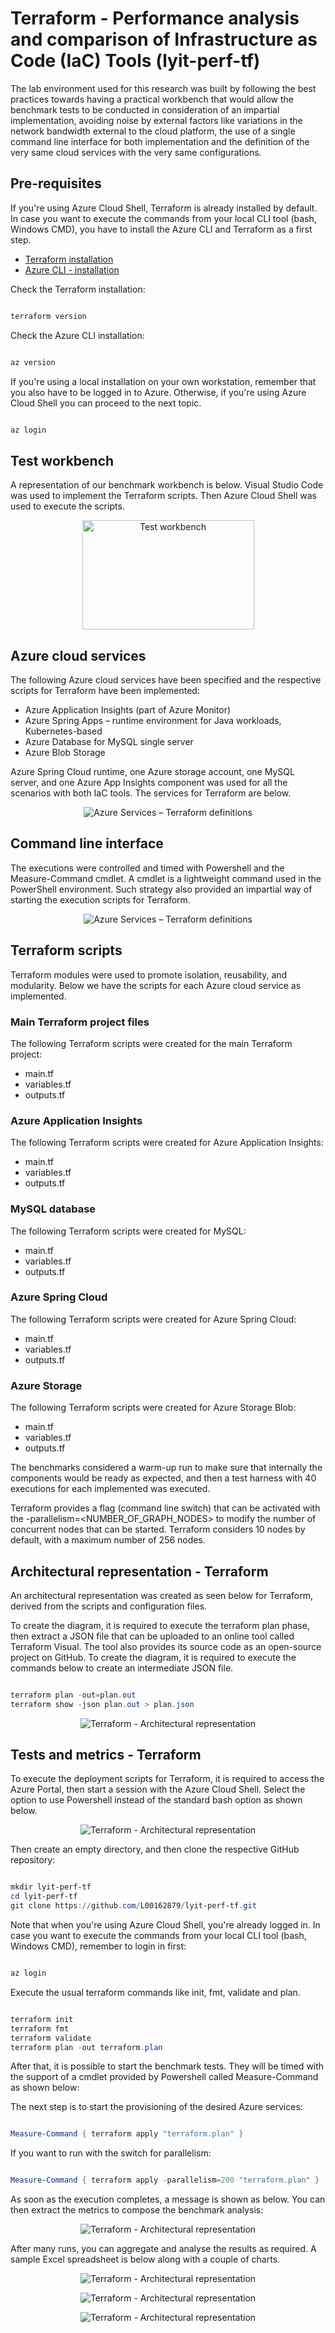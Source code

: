 # Terraform - Performance analysis and comparison of Infrastructure as Code (IaC) Tools (lyit-perf-tf)
The lab environment used for this research was built by following the best practices towards having a practical workbench that would allow the benchmark tests to be conducted in consideration of an impartial implementation, avoiding noise by external factors like variations in the network bandwidth external to the cloud platform, the use of a single command line interface for both implementation and the definition of the very same cloud services with the very same configurations.

## Pre-requisites

If you're using Azure Cloud Shell, Terraform is already installed by default. In case you want to execute the commands from your local CLI tool (bash, Windows CMD), you have to install the Azure CLI and Terraform as a first step. 

* [Terraform installation](https://learn.hashicorp.com/tutorials/terraform/install-cli)
* [Azure CLI - installation](https://docs.microsoft.com/en-us/cli/azure/install-azure-cli)

Check the Terraform installation:

```powershell

terraform version

```

Check the Azure CLI installation:

```powershell

az version

```

If you're using a local installation on your own workstation, remember that you also have to be logged in to Azure.
Otherwise, if you're  using Azure Cloud Shell you can proceed to the next topic.

```powershell

az login

```


## Test workbench
A representation of our benchmark workbench is below. Visual Studio Code was used to implement the Terraform scripts. Then Azure Cloud Shell was used to execute the scripts.
<p align="center">
  <img alt ="Test workbench" width="275" height="175" src="/media/test-workbench.png">
</p>

## Azure cloud services
The following Azure cloud services have been specified and the respective scripts for Terraform have been implemented:

* Azure Application Insights (part of Azure Monitor)
* Azure Spring Apps – runtime environment for Java workloads, Kubernetes-based
* Azure Database for MySQL single server
* Azure Blob Storage

Azure Spring Cloud runtime, one Azure storage account, one MySQL server, and one Azure App Insights component was used for all the scenarios with both IaC tools. The services for Terraform are below. 

<p align="center">
  <img alt ="Azure Services – Terraform definitions" src="/media/azure-services-tf-definitions.png">
</p>

## Command line interface
The executions were controlled and timed with Powershell and the Measure-Command cmdlet. A cmdlet is a lightweight command used in the PowerShell environment. Such strategy also provided an impartial way of starting the execution scripts for Terraform.

<p align="center">
  <img alt ="Azure Services – Terraform definitions" src="/media/lyit-perf-tf-RUNNING.png">
</p>

## Terraform scripts
Terraform modules were used to promote isolation, reusability, and modularity. Below we have the scripts for each Azure cloud service as implemented.

### Main Terraform project files
The following Terraform scripts were created for the main Terraform project:
* main.tf
* variables.tf
* outputs.tf

### Azure Application Insights
The following Terraform scripts were created for Azure Application Insights:
* main.tf
* variables.tf
* outputs.tf

### MySQL database
The following Terraform scripts were created for MySQL:
* main.tf
* variables.tf
* outputs.tf

### Azure Spring Cloud
The following Terraform scripts were created for Azure Spring Cloud:
* main.tf
* variables.tf
* outputs.tf

### Azure Storage
The following Terraform scripts were created for Azure Storage Blob:
* main.tf
* variables.tf
* outputs.tf

The benchmarks considered a warm-up run to make sure that internally the components would be ready as expected, and then a test harness with 40 executions for each implemented was executed. 

Terraform provides a flag (command line switch) that can be activated with the -parallelism=<NUMBER_OF_GRAPH_NODES> to modify the number of concurrent nodes that can be started.
Terraform considers 10 nodes by default, with a maximum number of 256 nodes. 

## Architectural representation - Terraform

An architectural representation was created as seen below for Terraform, derived from the scripts and configuration files. 

To create the diagram, it is required to execute the terraform plan phase, then extract a JSON file that can be uploaded to an online tool called Terraform Visual. The tool also provides its source code as an open-source project on GitHub. To create the diagram, it is required to execute the commands below to create an intermediate JSON file. 

```powershell

terraform plan -out=plan.out
terraform show -json plan.out > plan.json

```

<p align="center">
  <img alt ="Terraform - Architectural representation" src="/media/lyit-perf-tf-DIAGRAM.png">
</p>


## Tests and metrics - Terraform

To execute the deployment scripts for Terraform, it is required to access the Azure Portal, then start a session with the Azure Cloud Shell. Select the option to use Powershell instead of the standard bash option as shown below.

<p align="center">
  <img alt ="Terraform - Architectural representation" src="/media/azure-portal-powershell.png">
</p>

Then create an empty directory, and then clone the respective GitHub repository:

```powershell

mkdir lyit-perf-tf
cd lyit-perf-tf
git clone https://github.com/L00162879/lyit-perf-tf.git

```

Note that when you're using Azure Cloud Shell, you're already logged in. In case you want to execute the commands from your local CLI tool (bash, Windows CMD), remember to login in first:

```powershell

az login

```

Execute the usual terraform commands like init, fmt, validate and plan.

```powershell

terraform init
terraform fmt
terraform validate
terraform plan -out terraform.plan

```

After that, it is possible to start the benchmark tests. They will be timed with the support of a cmdlet provided by Powershell called Measure-Command as shown below: 

The next step is to start the provisioning of the desired Azure services:

```powershell

Measure-Command { terraform apply "terraform.plan" }

```

If you want to run with the switch for parallelism:

```powershell

Measure-Command { terraform apply -parallelism=200 "terraform.plan" }

```

As soon as the execution completes, a message is shown as below. You can then extract the metrics to compose the benchmark analysis:

<p align="center">
  <img alt ="Terraform - Architectural representation" src="/media/lyit-perf-tf-SUCCESS.png">
</p>

After many runs, you can aggregate and analyse the results as required. A sample Excel spreadsheet is below along
with a couple of charts.

<p align="center">
  <img alt ="Terraform - Architectural representation" src="/media/terraform-SAMPLES.png">
</p>

<p align="center">
  <img alt ="Terraform - Architectural representation" src="/media/terraform-CHART-1.png">
</p>

<p align="center">
  <img alt ="Terraform - Architectural representation" src="/media/terraform-CHART-2.png">
</p>
